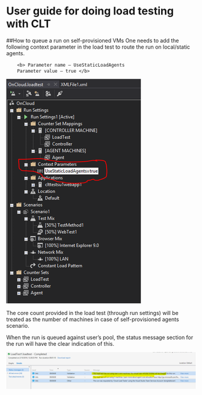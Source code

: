 # User guide for doing load testing with CLT

##How to queue a run on self-provisioned VMs
One needs to add the following context parameter in the load test to route the run on local/static agents.

		<b> Parameter name – UseStaticLoadAgents
		Parameter value – true </b>
		
<img src="images/contextParam.PNG"/>

The core count provided in the load test (through run settings) will be treated as the number of machines in case of self-provisioned agents scenario.

When the run is queued against user’s pool, the status message section for the run will have the clear indication of this.

<img src="images/statusmessage.png"/>
